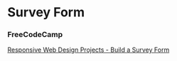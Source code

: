 # Survey Form

### FreeCodeCamp

[Responsive Web Design Projects - Build a Survey Form](https://www.freecodecamp.org/learn/responsive-web-design/responsive-web-design-projects/build-a-survey-form)